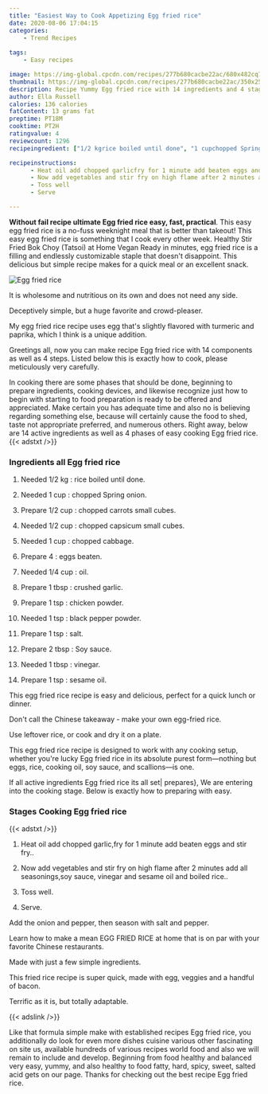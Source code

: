 ```yaml
---
title: "Easiest Way to Cook Appetizing Egg fried rice"
date: 2020-08-06 17:04:15
categories:
    - Trend Recipes
    
tags:
    - Easy recipes

image: https://img-global.cpcdn.com/recipes/277b680cacbe22ac/680x482cq70/egg-fried-rice-recipe-main-photo.jpg
thumbnail: https://img-global.cpcdn.com/recipes/277b680cacbe22ac/350x250cq70/egg-fried-rice-recipe-main-photo.jpg
description: Recipe Yummy Egg fried rice with 14 ingredients and 4 stages of easy cooking.
author: Ella Russell
calories: 136 calories
fatContent: 13 grams fat
preptime: PT18M
cooktime: PT2H
ratingvalue: 4
reviewcount: 1296
recipeingredient: ["1/2 kgrice boiled until done", "1 cupchopped Spring onion", "1/2 cupchopped carrots small cubes", "1/2 cupchopped capsicum small cubes", "1 cupchopped cabbage", "4eggs beaten", "1/4 cupoil", "1 tbspcrushed garlic", "1 tspchicken powder", "1 tspblack pepper powder", "1 tspsalt", "2 tbspSoy sauce", "1 tbspvinegar", "1 tspsesame oil"]

recipeinstructions: 
      - Heat oil add chopped garlicfry for 1 minute add beaten eggs and stir fry 
      - Now add vegetables and stir fry on high flame after 2 minutes add all seasoningssoy sauce vinegar and sesame oil and boiled rice 
      - Toss well 
      - Serve

---
```




**Without fail recipe ultimate Egg fried rice easy, fast, practical**. This easy egg fried rice is a no-fuss weeknight meal that is better than takeout! This easy egg fried rice is something that I cook every other week. Healthy Stir Fried Bok Choy (Tatsoi) at Home Vegan Ready in minutes, egg fried rice is a filling and endlessly customizable staple that doesn&#39;t disappoint. This delicious but simple recipe makes for a quick meal or an excellent snack.


![Egg fried rice](https://img-global.cpcdn.com/recipes/277b680cacbe22ac/680x482cq70/egg-fried-rice-recipe-main-photo.jpg "Egg fried rice")



It is wholesome and nutritious on its own and does not need any side.

Deceptively simple, but a huge favorite and crowd-pleaser.

My egg fried rice recipe uses egg that&#39;s slightly flavored with turmeric and paprika, which I think is a unique addition.


Greetings all, now you can make recipe Egg fried rice with 14 components as well as 4 steps. Listed below this is exactly how to cook, please meticulously very carefully.

In cooking there are some phases that should be done, beginning to prepare ingredients, cooking devices, and likewise recognize just how to begin with starting to food preparation is ready to be offered and appreciated. Make certain you has adequate time and also no is believing regarding something else, because will certainly cause the food to shed, taste not appropriate preferred, and numerous others. Right away, below are 14 active ingredients as well as 4 phases of easy cooking Egg fried rice.
{{< adstxt />}}

### Ingredients all Egg fried rice


1. Needed 1/2 kg : rice boiled until done.

1. Needed 1 cup : chopped Spring onion.

1. Prepare 1/2 cup : chopped carrots small cubes.

1. Needed 1/2 cup : chopped capsicum small cubes.

1. Needed 1 cup : chopped cabbage.

1. Prepare 4 : eggs beaten.

1. Needed 1/4 cup : oil.

1. Prepare 1 tbsp : crushed garlic.

1. Prepare 1 tsp : chicken powder.

1. Needed 1 tsp : black pepper powder.

1. Prepare 1 tsp : salt.

1. Prepare 2 tbsp : Soy sauce.

1. Needed 1 tbsp : vinegar.

1. Prepare 1 tsp : sesame oil.


This egg fried rice recipe is easy and delicious, perfect for a quick lunch or dinner.

Don&#39;t call the Chinese takeaway - make your own egg-fried rice.

Use leftover rice, or cook and dry it on a plate.

This egg fried rice recipe is designed to work with any cooking setup, whether you&#39;re lucky Egg fried rice in its absolute purest form—nothing but eggs, rice, cooking oil, soy sauce, and scallions—is one.


If all active ingredients Egg fried rice its all set| prepares}, We are entering into the cooking stage. Below is exactly how to preparing with easy.

### Stages Cooking Egg fried rice

{{< adstxt />}}


1. Heat oil add chopped garlic,fry for 1 minute add beaten eggs and stir fry..



1. Now add vegetables and stir fry on high flame after 2 minutes add all seasonings,soy sauce, vinegar and sesame oil and boiled rice..



1. Toss well.



1. Serve.




Add the onion and pepper, then season with salt and pepper.

Learn how to make a mean EGG FRIED RICE at home that is on par with your favorite Chinese restaurants.

Made with just a few simple ingredients.

This fried rice recipe is super quick, made with egg, veggies and a handful of bacon.

Terrific as it is, but totally adaptable.


{{< adslink />}}

Like that formula simple make with established recipes Egg fried rice, you additionally do look for even more dishes cuisine various other fascinating on site us, available hundreds of various recipes world food and also we will remain to include and develop. Beginning from food healthy and balanced very easy, yummy, and also healthy to food fatty, hard, spicy, sweet, salted acid gets on our page. Thanks for checking out the best recipe Egg fried rice.
